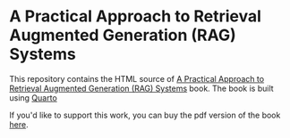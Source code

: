# A Practical Approach to Retrieval Augmented Generation (RAG) Systems

This repository contains the HTML source of [A Practical Approach to Retrieval Augmented Generation (RAG) Systems](https://quarto.org/) book. The book is built using [Quarto](https://quarto.org/)

If you'd like to support this work, you can buy the pdf version of the book [here](https://angelinamagr.gumroad.com/l/practical-approach-to-RAG-systems).
